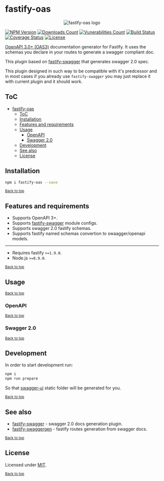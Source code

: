 # fastify-oas

<div align="center">
  <img src="https://gitlab.com/m03geek/fastify-oas/raw/master/logo.png" alt="fastify-oas logo"/>
</div>

[![NPM Version](https://img.shields.io/npm/v/fastify-oas.svg)](https://www.npmjs.com/package/fastify-oas)
[![Downloads Count](https://img.shields.io/npm/dm/fastify-oas.svg)](https://www.npmjs.com/package/fastify-oas)
[![Vunerabilities Count](https://snyk.io/test/npm/fastify-oas/badge.svg)](https://www.npmjs.com/package/fastify-oas)
[![Build Status](https://gitlab.com/m03geek/fastify-oas/badges/master/pipeline.svg)](https://gitlab.com/m03geek/fastify-oas/commits/master)
[![Coverage Status](https://gitlab.com/m03geek/fastify-oas/badges/master/coverage.svg)](https://gitlab.com/m03geek/fastify-oas/commits/master)
[![License](https://img.shields.io/npm/l/fasify-oas.svg)](https://gitlab.com/m03geek/fastify-oas/blob/master/LICENSE)

[OpenAPI 3.0+ (OAS3)](https://swagger.io/docs/specification/about/) documentation generator for Fastify.
It uses the schemas you declare in your routes to generate a swagger compliant doc.

This plugin based on [fastify-swagger](https://github.com/fastify/fastify-swagger/) that generates swagger 2.0 spec.

This plugin designed in such way to be compatible with it's predcessor and in most cases if you already use `fastify-swagger` you may just replace it with current plugin and it should work.

## ToC
- [fastify-oas](#fastify-oas)
  - [ToC](#toc)
  - [Installation](#installation)
  - [Features and requirements](#features-and-requirements)
  - [Usage](#usage)
    - [OpenAPI](#openapi)
    - [Swagger 2.0](#swagger-20)
  - [Development](#development)
  - [See also](#see-also)
  - [License](#license)

## Installation

```sh
npm i fastify-oas --save
```

<sub>[Back to top](#toc)</sub>

## Features and requirements

* Supports OpenAPI 3+.
* Supports [fastify-swagger](https://github.com/fastify/fastify-swagger/) module configs.
* Supports swagger 2.0 fastify schemas.
* Supports fastify named schemas convertion to swaagger/openapi models.

--- 

* Requires fastify `>=1.9.0`.
* Node.js `>=8.9.0`.

<sub>[Back to top](#toc)</sub>

## Usage

<sub>[Back to top](#toc)</sub>

### OpenAPI

<sub>[Back to top](#toc)</sub>

### Swagger 2.0

<sub>[Back to top](#toc)</sub>

## Development

In order to start development run:

```sh
npm i
npm run prepare
```

So that [swagger-ui](https://github.com/swagger-api/swagger-ui) static folder will be generated for you.

<sub>[Back to top](#toc)</sub>

## See also

* [fastify-swagger](https://github.com/fastify/fastify-swagger) - swagger 2.0 docs generation plugin.
* [fastify-swaggergen](https://github.com/seriousme/fastify-swaggergen) - fastify routes generation from swagger docs.

<sub>[Back to top](#toc)</sub>

## License

Licensed under [MIT](./LICENSE).

<sub>[Back to top](#toc)</sub>

